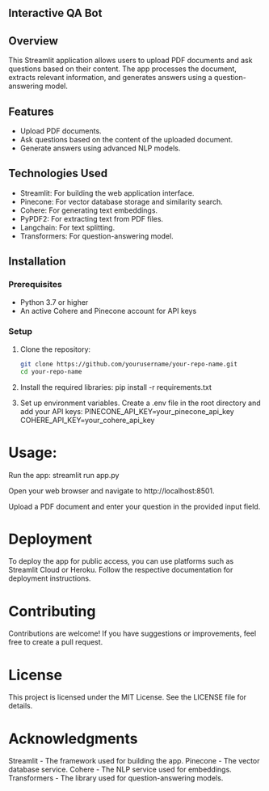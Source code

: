 ## Interactive QA Bot

## Overview
This Streamlit application allows users to upload PDF documents and ask questions based on their content. The app processes the document, extracts relevant information, and generates answers using a question-answering model.

## Features
- Upload PDF documents.
- Ask questions based on the content of the uploaded document.
- Generate answers using advanced NLP models.

## Technologies Used
- Streamlit: For building the web application interface.
- Pinecone: For vector database storage and similarity search.
- Cohere: For generating text embeddings.
- PyPDF2: For extracting text from PDF files.
- Langchain: For text splitting.
- Transformers: For question-answering model.

## Installation

### Prerequisites
- Python 3.7 or higher
- An active Cohere and Pinecone account for API keys

### Setup
1. Clone the repository:
   ```bash
   git clone https://github.com/yourusername/your-repo-name.git
   cd your-repo-name
2. Install the required libraries:
  pip install -r requirements.txt

5. Set up environment variables. Create a .env file in the root directory and add your API keys:
  PINECONE_API_KEY=your_pinecone_api_key
  COHERE_API_KEY=your_cohere_api_key

# Usage:
   Run the app:
    streamlit run app.py

  Open your web browser and navigate to http://localhost:8501.

  Upload a PDF document and enter your question in the provided input field.


# Deployment
To deploy the app for public access, you can use platforms such as Streamlit Cloud or Heroku. Follow the respective documentation for deployment instructions.

# Contributing
Contributions are welcome! If you have suggestions or improvements, feel free to create a pull request.

# License
This project is licensed under the MIT License. See the LICENSE file for details.


# Acknowledgments
Streamlit - The framework used for building the app.
Pinecone - The vector database service.
Cohere - The NLP service used for embeddings.
Transformers - The library used for question-answering models.

   
